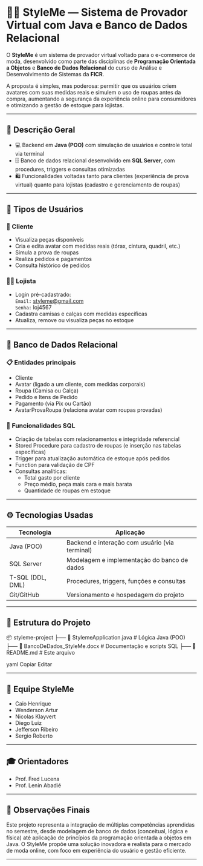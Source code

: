 # 👚🧥 StyleMe — Sistema de Provador Virtual com Java e Banco de Dados Relacional

O **StyleMe** é um sistema de provador virtual voltado para o e-commerce de moda, desenvolvido como parte das disciplinas de **Programação Orientada a Objetos** e **Banco de Dados Relacional** do curso de Análise e Desenvolvimento de Sistemas da **FICR**.

A proposta é simples, mas poderosa: permitir que os usuários criem avatares com suas medidas reais e simulem o uso de roupas antes da compra, aumentando a segurança da experiência online para consumidores e otimizando a gestão de estoque para lojistas.

---

## 📌 Descrição Geral

- 💻 Backend em **Java (POO)** com simulação de usuários e controle total via terminal
- 🗄️ Banco de dados relacional desenvolvido em **SQL Server**, com procedures, triggers e consultas otimizadas
- 🛍️ Funcionalidades voltadas tanto para clientes (experiência de prova virtual) quanto para lojistas (cadastro e gerenciamento de roupas)

---

## 👤 Tipos de Usuários

### 🧍 Cliente
- Visualiza peças disponíveis
- Cria e edita avatar com medidas reais (tórax, cintura, quadril, etc.)
- Simula a prova de roupas
- Realiza pedidos e pagamentos
- Consulta histórico de pedidos

### 🧑‍💼 Lojista
- Login pré-cadastrado:  
  `Email:` styleme@gmail.com  
  `Senha:` loj4567
- Cadastra camisas e calças com medidas específicas
- Atualiza, remove ou visualiza peças no estoque

---

## 🧠 Banco de Dados Relacional

### 📋 Entidades principais
- Cliente
- Avatar (ligado a um cliente, com medidas corporais)
- Roupa (Camisa ou Calça)
- Pedido e Itens de Pedido
- Pagamento (via Pix ou Cartão)
- AvatarProvaRoupa (relaciona avatar com roupas provadas)

### 📌 Funcionalidades SQL
- Criação de tabelas com relacionamentos e integridade referencial
- Stored Procedure para cadastro de roupas (e inserção nas tabelas específicas)
- Trigger para atualização automática de estoque após pedidos
- Function para validação de CPF
- Consultas analíticas:
  - Total gasto por cliente
  - Preço médio, peça mais cara e mais barata
  - Quantidade de roupas em estoque

---

## ⚙️ Tecnologias Usadas

| Tecnologia         | Aplicação                                  |
|--------------------|---------------------------------------------|
| Java (POO)         | Backend e interação com usuário (via terminal) |
| SQL Server         | Modelagem e implementação do banco de dados |
| T-SQL (DDL, DML)   | Procedures, triggers, funções e consultas   |
| Git/GitHub         | Versionamento e hospedagem do projeto       |

---

## 📁 Estrutura do Projeto

📦 styleme-project
├── 📄 StylemeApplication.java # Lógica Java (POO)
├── 📄 BancoDeDados_StyleMe.docx # Documentação e scripts SQL
├── 📄 README.md # Este arquivo

yaml
Copiar
Editar

---

## 👥 Equipe StyleMe

- Caio Henrique  
- Wenderson Artur  
- Nicolas Klayvert  
- Diego Luiz  
- Jefferson Ribeiro  
- Sergio Roberto  

---

## 🎓 Orientadores
- Prof. Fred Lucena
- Prof. Lenin Abadié

---

## 🧾 Observações Finais

Este projeto representa a integração de múltiplas competências aprendidas no semestre, desde modelagem de banco de dados (conceitual, lógica e física) até aplicação de princípios da programação orientada a objetos em Java. O StyleMe propõe uma solução inovadora e realista para o mercado de moda online, com foco em experiência do usuário e gestão eficiente.

---

